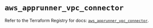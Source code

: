 # `aws_apprunner_vpc_connector`

Refer to the Terraform Registry for docs: [`aws_apprunner_vpc_connector`](https://registry.terraform.io/providers/hashicorp/aws/5.90.0/docs/resources/apprunner_vpc_connector).
